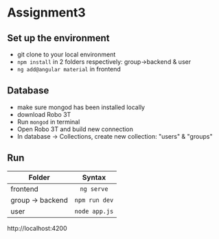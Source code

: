 # Assignment3

## Set up the environment

- git clone to your local environment
- `npm install` in 2 folders respectively: group->backend & user
- `ng add@angular material` in frontend 

## Database
- make sure mongod has been installed locally
- download Robo 3T
- Run `mongod` in terminal
- Open Robo 3T and build new connection
- In database -> Collections, create new collection: "users" & "groups" 
 
## Run

|     Folder       |             Syntax               |       
| ---------------- | :------------------------------: |
| frontend         |          `ng serve`              |
| group -> backend |          `npm run dev`           |
| user             |          `node app.js`           |

http://localhost:4200
